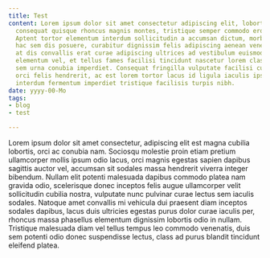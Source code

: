 ```yaml
---
title: Test
content: Lorem ipsum dolor sit amet consectetur adipiscing elit, lobortis accumsan
  consequat quisque rhoncus magnis montes, tristique semper commodo eros mus sociis.
  Aptent tortor elementum interdum sollicitudin a accumsan dictum, morbi integer etiam
  hac sem dis posuere, curabitur dignissim felis adipiscing aenean venenatis. Ante
  at dis convallis erat curae adipiscing ultrices ad vestibulum euismod lacinia dictumst
  elementum vel, et tellus fames facilisi tincidunt nascetur lorem class vehicula
  sem urna conubia imperdiet. Consequat fringilla vulputate facilisi cum erat cras
  orci felis hendrerit, ac est lorem tortor lacus id ligula iaculis ipsum, viverra
  interdum fermentum imperdiet tristique facilisis turpis nibh.
date: yyyy-00-Mo
tags:
- blog
- test

---
```

Lorem ipsum dolor sit amet consectetur, adipiscing elit est magna cubilia lobortis, orci ac conubia nam. Sociosqu molestie proin etiam pretium ullamcorper mollis ipsum odio lacus, orci magnis egestas sapien dapibus sagittis auctor vel, accumsan sit sodales massa hendrerit viverra integer bibendum. Nullam elit potenti malesuada dapibus commodo platea nam gravida odio, scelerisque donec inceptos felis augue ullamcorper velit sollicitudin cubilia nostra, vulputate nunc pulvinar curae lectus sem iaculis sodales. Natoque amet convallis mi vehicula dui praesent diam inceptos sodales dapibus, lacus duis ultricies egestas purus dolor curae iaculis per, rhoncus massa phasellus elementum dignissim lobortis odio in nullam. Tristique malesuada diam vel tellus tempus leo commodo venenatis, duis sem potenti odio donec suspendisse lectus, class ad purus blandit tincidunt eleifend platea.